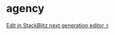 # agency

[Edit in StackBlitz next generation editor ⚡️](https://stackblitz.com/~/github.com/shadyelkhamisi/agency)